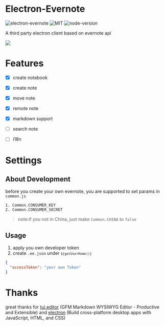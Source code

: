 # Electron-Evernote 

![electron-evernote](https://img.shields.io/badge/electron--evernote-1.0.0-blue.svg) ![MIT](https://img.shields.io/github/license/mashape/apistatus.svg) ![node-version](https://img.shields.io/badge/node-%3E%3D8.7.0-green.svg)

A third party electron client based on evernote api

![](https://github.com/Electron-evernote/electron-evernote/blob/master/screenshot/electron-evernote.png)

# Features

- [x] create notebook

- [x] create note

- [x] move note

- [x] remote note

- [x] markdown support

- [ ] search note

- [ ] i18n

# Settings

## About Development

before you create your own evernote, you are supported to set params in <code>common.js</code>

    1. Common.CONSUMER_KEY
    2. Common.CONSUMER_SECRET

>note:if you not in China, just make <code>Common.CHINA</code> to <code>false</code>

## Usage

1. apply you own developer token
2. create <code>.ee.json</code> under <code>`${getUserHome()}`</code>

```json
{
  "accessToken": "your own Token"
}
```

# Thanks

great thanks for [tui.editor](https://github.com/nhnent/tui.editor) (GFM Markdown WYSIWYG Editor - Productive and Extensible) and [electron](https://github.com/electron/electron) (Build cross-platform desktop apps with JavaScript, HTML, and CSS)